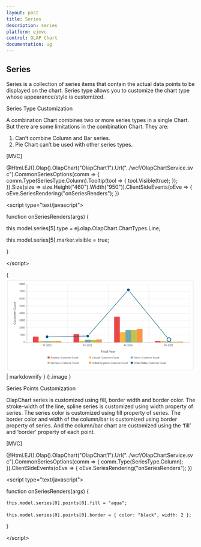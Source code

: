 ```yaml
---
layout: post
title: Series
description: series
platform: ejmvc
control: OLAP Chart
documentation: ug
---
```


## Series

Series is a collection of series items that contain the actual data points to be displayed on the chart. Series type allows you to customize the chart type whose appearance/style is customized.

Series Type Customization

A combination Chart combines two or more series types in a single Chart. But there are some limitations in the combination Chart. They are:

1. Can’t combine Column and Bar series.
2. Pie Chart can’t be used with other series types.

[MVC]

@Html.EJ().Olap().OlapChart("OlapChart1").Url("../wcf/OlapChartService.svc").CommonSeriesOptions(comm => { comm.Type(SeriesType.Column).Tooltip(tool => { tool.Visible(true); }); }).Size(size => size.Height("460").Width("950")).ClientSideEvents(oEve => { oEve.SeriesRendering("onSeriesRenders"); })



&lt;script type="text/javascript"&gt;

function onSeriesRenders(args) {

this.model.series[5].type = ej.olap.OlapChart.ChartTypes.Line;

this.model.series[5].marker.visible = true;

}

&lt;/script&gt;





{ ![C:/Users/Tamilarasu .M/Pictures/document/Chart/Customizingchartseries.png](Series_images/Series_img1.png) | markdownify }
{:.image }


Series Points Customization

OlapChart series is customized using fill, border width and border color. The stroke-width of the line, spline series is customized using width property of series.  The series color is customized using fill property of series. The border color and width of the column/bar is customized using border property of series. And the column/bar chart are customized using the ‘fill’ and ‘border’ property of each point.

[MVC]

@Html.EJ().Olap().OlapChart("OlapChart1").Url("../wcf/OlapChartService.svc").CommonSeriesOptions(comm => { comm.Type(SeriesType.Column); }).ClientSideEvents(oEve => { oEve.SeriesRendering("onSeriesRenders"); })



&lt;script type="text/javascript"&gt;

function onSeriesRenders(args) {

    this.model.series[0].points[0].fill = "aqua";

    this.model.series[0].points[0].border = { color: "black", width: 2 };

}

&lt;/script&gt;



